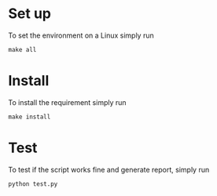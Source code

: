 # Set up

To set the environment on a Linux simply run 
```
make all
```

# Install
To install the requirement simply run 
```
make install 
```

# Test
To test if the script works fine and generate report, simply run
```
python test.py
```